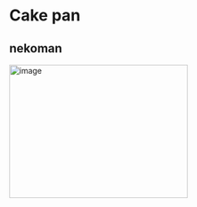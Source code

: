 # Cake pan

## nekoman
<img src="https://raw.githubusercontent.com/wiki/karaage0703/3dprint-data/nekoman.png" alt="image" width="320" height="240">

